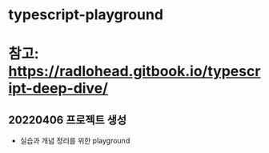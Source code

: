 # typescript-playground
# 참고: https://radlohead.gitbook.io/typescript-deep-dive/
## 20220406 프로젝트 생성  
+ 실습과 개념 정리를 위한 playground